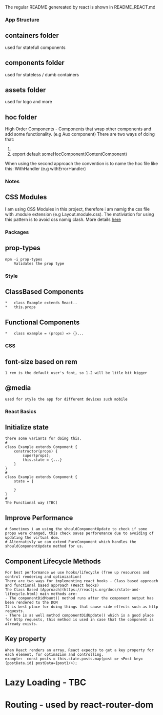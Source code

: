 The regular README genereated by react is shown in README_REACT.md

### App Structure

## containers folder 
used for statefull components
## components folder 
 used for stateless / dumb containers
## assets folder
 used for logo and more
## hoc folder
 High Order Components - Components that wrap other components and add some functionality. (e.g Aux component)
 There are two ways of doing that:
 1) <someHocComponent> <ContentComponent/> </someHocComponent>
 2) export default someHocComponent(ContentComponent)
 
 When using the second approach the convention is to name the hoc file like this: With<HOC>Handler (e.g withErrorHandler)

 ### Notes
 ## CSS Modules
 I am using CSS Modules in this project, therefore i am namig the css file with .module extension (e.g Layout.module.css).
 The motiviation for using this pattern is to avoid css namig clash. More details [here](https://create-react-app.dev/docs/adding-a-css-modules-stylesheet/) 

 ### Packages
 ## prop-types
    npm -i prop-types
        Validates the prop type

### Style
## ClassBased Components
    *   class Example extends React..
    *   this.props
## Functional Components
    *   class example = (props) => {}...


### CSS
## font-size based on rem 
    1 rem is the default user's font, so 1.2 will be litle bit bigger
## @media
    used for style the app for differemt devices such mobile

### React Basics
## Initialize state
    there some variants for doing this.
    #
    class Example extends Component {
        constructor(props) {
            super(props);
            this.state = {...}
        }
    }
    #
    class Example extends Component {
        state = {
            
        }
    }
    #
    The Functional way (TBC)
##  Improve Performance
    # Sometimes i am using the shouldComponentUpdate to check if some props were changed, this check saves perforemance due to avoiding of updating the virtual dom.
    # Alternativly we can extend PureComponent which handles the shouldComponentUpdate method for us.
## Component Lifecycle Methods
    For best performance we use hooks/lifecycle (free up resources and control rendering and optimization)
    There are two ways for implementing react hooks - Class based approach and functional based approach (React hooks)
    The Class Based [Approach](https://reactjs.org/docs/state-and-lifecycle.html) main methods are:
    - The componentDidMount() method runs after the component output has been rendered to the DOM
    It is best place for doing things that cause side effects such as http requests.
    - There is as well method componentDidUpdate() which is a good place for http requests, this method is used in case that the component is already exists.

## Key property
    When React renders an array, React expects to get a key property for each element, for optimazion and controlling.
    example:  const posts = this.state.posts.map(post => <Post key={postData.id} postData={post}/>);

#   Lazy Loading - TBC

#   Routing - used by react-router-dom
